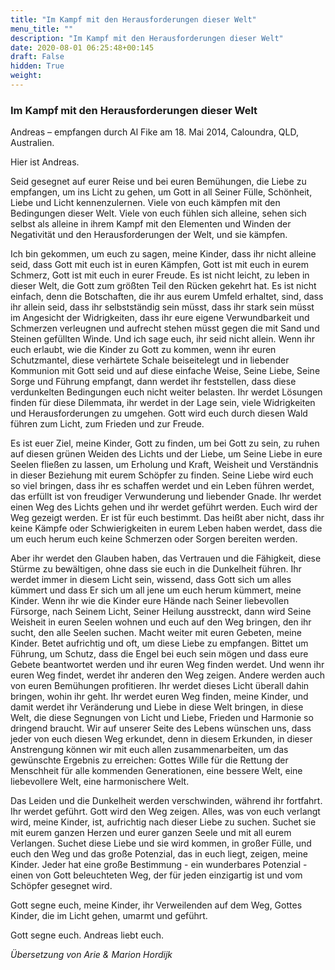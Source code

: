 ```yaml
---
title: "Im Kampf mit den Herausforderungen dieser Welt"
menu_title: ""
description: "Im Kampf mit den Herausforderungen dieser Welt"
date: 2020-08-01 06:25:48+00:145
draft: False
hidden: True
weight:
---
```

### Im Kampf mit den Herausforderungen dieser Welt

Andreas – empfangen durch Al Fike am 18. Mai 2014, Caloundra, QLD, Australien.

Hier ist Andreas.  

Seid gesegnet auf eurer Reise und bei euren Bemühungen, die Liebe zu empfangen, um ins Licht zu gehen, um Gott in all Seiner Fülle, Schönheit, Liebe und Licht kennenzulernen. Viele von euch kämpfen mit den Bedingungen dieser Welt. Viele von euch fühlen sich alleine, sehen sich selbst als alleine in ihrem Kampf mit den Elementen und Winden der Negativität und den Herausforderungen der Welt, und sie kämpfen.  

Ich bin gekommen, um euch zu sagen, meine Kinder, dass ihr nicht alleine seid, dass Gott mit euch ist in euren Kämpfen, Gott ist mit euch in eurem Schmerz, Gott ist mit euch in eurer Freude. Es ist nicht leicht, zu leben in dieser Welt, die Gott zum größten Teil den Rücken gekehrt hat. Es ist nicht einfach, denn die Botschaften, die ihr aus eurem Umfeld erhaltet, sind, dass ihr allein seid, dass ihr selbstständig sein müsst, dass ihr stark sein müsst im Angesicht der Widrigkeiten, dass ihr eure eigene Verwundbarkeit und Schmerzen verleugnen und aufrecht stehen müsst gegen die mit Sand und Steinen gefüllten Winde. Und ich sage euch, ihr seid nicht allein. Wenn ihr euch erlaubt, wie die Kinder zu Gott zu kommen, wenn ihr euren Schutzmantel, diese verhärtete Schale beiseitelegt und in liebender Kommunion mit Gott seid und auf diese einfache Weise, Seine Liebe, Seine Sorge und Führung empfangt, dann werdet ihr feststellen, dass diese verdunkelten Bedingungen euch nicht weiter belasten. Ihr werdet Lösungen finden für diese Dilemmata, ihr werdet in der Lage sein, viele Widrigkeiten und Herausforderungen zu umgehen. Gott wird euch durch diesen Wald führen zum Licht, zum Frieden und zur Freude.  

Es ist euer Ziel, meine Kinder, Gott zu finden, um bei Gott zu sein, zu ruhen auf diesen grünen Weiden des Lichts und der Liebe, um Seine Liebe in eure Seelen fließen zu lassen, um Erholung und Kraft, Weisheit und Verständnis in dieser Beziehung mit eurem Schöpfer zu finden. Seine Liebe wird euch so viel bringen, dass ihr es schaffen werdet und ein Leben führen werdet, das erfüllt ist von freudiger Verwunderung und liebender Gnade. Ihr werdet einen Weg des Lichts gehen und ihr werdet geführt werden. Euch wird der Weg gezeigt werden. Er ist für euch bestimmt. Das heißt aber nicht, dass ihr keine Kämpfe oder Schwierigkeiten in eurem Leben haben werdet, dass die um euch herum euch keine Schmerzen oder Sorgen bereiten werden.  

Aber ihr werdet den Glauben haben, das Vertrauen und die Fähigkeit, diese Stürme zu bewältigen, ohne dass sie euch in die Dunkelheit führen. Ihr werdet immer in diesem Licht sein, wissend, dass Gott sich um alles kümmert und dass Er sich um all jene um euch herum kümmert, meine Kinder. Wenn ihr wie die Kinder eure Hände nach Seiner liebevollen Fürsorge, nach Seinem Licht, Seiner Heilung ausstreckt, dann wird Seine Weisheit in euren Seelen wohnen und euch auf den Weg bringen, den ihr sucht, den alle Seelen suchen. Macht weiter mit euren Gebeten, meine Kinder. Betet aufrichtig und oft, um diese Liebe zu empfangen. Bittet um Führung, um Schutz, dass die Engel bei euch sein mögen und dass eure Gebete beantwortet werden und ihr euren Weg finden werdet. Und wenn ihr euren Weg findet, werdet ihr anderen den Weg zeigen. Andere werden auch von euren Bemühungen profitieren. Ihr werdet dieses Licht überall dahin bringen, wohin ihr geht. Ihr werdet euren Weg finden, meine Kinder, und damit werdet ihr Veränderung und Liebe in diese Welt bringen, in diese Welt, die diese Segnungen von Licht und Liebe, Frieden und Harmonie so dringend braucht. Wir auf unserer Seite des Lebens wünschen uns, dass jeder von euch diesen Weg erkundet, denn in diesem Erkunden, in dieser Anstrengung können wir mit euch allen zusammenarbeiten, um das gewünschte Ergebnis zu erreichen: Gottes Wille für die Rettung der Menschheit für alle kommenden Generationen, eine bessere Welt, eine liebevollere Welt, eine harmonischere Welt.  

Das Leiden und die Dunkelheit werden verschwinden, während ihr fortfahrt. Ihr werdet geführt. Gott wird den Weg zeigen. Alles, was von euch verlangt wird, meine Kinder, ist, aufrichtig nach dieser Liebe zu suchen. Suchet sie mit eurem ganzen Herzen und eurer ganzen Seele und mit all eurem Verlangen. Suchet diese Liebe und sie wird kommen, in großer Fülle, und euch den Weg und das große Potenzial, das in euch liegt, zeigen, meine Kinder. Jeder hat eine große Bestimmung - ein wunderbares Potenzial - einen von Gott beleuchteten Weg, der für jeden einzigartig ist und vom Schöpfer gesegnet wird.  

Gott segne euch, meine Kinder, ihr Verweilenden auf dem Weg, Gottes Kinder, die im Licht gehen, umarmt und geführt.  

Gott segne euch. Andreas liebt euch.

*Übersetzung von Arie & Marion Hordijk*
